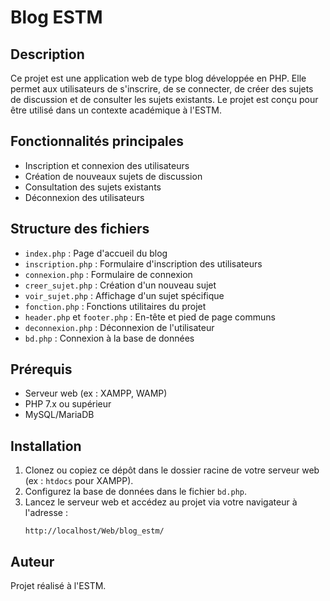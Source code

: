 # Blog ESTM

## Description
Ce projet est une application web de type blog développée en PHP. Elle permet aux utilisateurs de s'inscrire, de se connecter, de créer des sujets de discussion et de consulter les sujets existants. Le projet est conçu pour être utilisé dans un contexte académique à l'ESTM.

## Fonctionnalités principales
- Inscription et connexion des utilisateurs
- Création de nouveaux sujets de discussion
- Consultation des sujets existants
- Déconnexion des utilisateurs

## Structure des fichiers
- `index.php` : Page d'accueil du blog
- `inscription.php` : Formulaire d'inscription des utilisateurs
- `connexion.php` : Formulaire de connexion
- `creer_sujet.php` : Création d'un nouveau sujet
- `voir_sujet.php` : Affichage d'un sujet spécifique
- `fonction.php` : Fonctions utilitaires du projet
- `header.php` et `footer.php` : En-tête et pied de page communs
- `deconnexion.php` : Déconnexion de l'utilisateur
- `bd.php` : Connexion à la base de données

## Prérequis
- Serveur web (ex : XAMPP, WAMP)
- PHP 7.x ou supérieur
- MySQL/MariaDB

## Installation
1. Clonez ou copiez ce dépôt dans le dossier racine de votre serveur web (ex : `htdocs` pour XAMPP).
2. Configurez la base de données dans le fichier `bd.php`.
3. Lancez le serveur web et accédez au projet via votre navigateur à l'adresse :
   ```
   http://localhost/Web/blog_estm/
   ```

## Auteur
Projet réalisé à l'ESTM.

